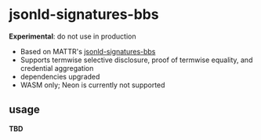 # jsonld-signatures-bbs

**Experimental**: do not use in production

- Based on MATTR's [jsonld-signatures-bbs](https://github.com/mattrglobal/jsonld-signatures-bbs)
- Supports termwise selective disclosure, proof of termwise equality, and credential aggregation
- dependencies upgraded
- WASM only; Neon is currently not supported

## usage

**TBD**
